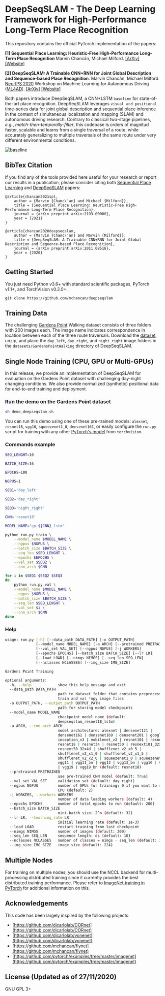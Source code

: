 # DeepSeqSLAM - The Deep Learning Framework for High-Performance Long-Term Place Recognition #

This repository contains the official PyTorch implementation of the papers:

**[1] Sequential Place Learning: Heuristic-Free High-Performance Long-Term Place Recognition**
Marvin Chancán, Michael Milford. [\[ArXiv\]](https://arxiv.org/abs/2103.00000)  [\[Website\]](https://mchancan.github.io/spl) 

**[2] DeepSeqSLAM: A Trainable CNN+RNN for Joint Global Description and Sequence-based Place Recognition**.
Marvin Chancán, Michael Milford. [NeurIPS 2020](https://neurips.cc/Conferences/2020/) Workshop on Machine Learning for Autonomous Driving ([ML4AD](https://ml4ad.github.io)).
 [\[ArXiv\]](https://arxiv.org/abs/2011.08518) [\[Website\]](https://mchancan.github.io/deepseqslam) 

Both papers introduce DeepSeqSLAM, a CNN+LSTM `baseline` for state-of-the-art place recognition.
DeepSeqSLAM leverages `visual and positional` time-series data for joint global description and sequential place inference
in the context of simultaneous localization and mapping (SLAM) and autonomous driving research. Contrary to classical two-stage pipelines, *e.g.*,
*match-then-temporally-filter*, this codebase is orders of magnitud faster, scalable and learns from a single traversal of a route,
while accurately generalizing to multiple traversals of the same route under very different environmental conditions.

![baseline](https://user-images.githubusercontent.com/25828032/109748988-87dd6600-7c25-11eb-82c4-b8c3d298601a.png)


## BibTex Citation

If you find any of the tools provided here useful for your research or report our results in a publication,
please consider citing both [Sequential Place Learning](https://arxiv.org/abs/2103.00000) and [DeepSeqSLAM](https://arxiv.org/abs/2011.08518) papers:

```text
@article{chancan2021spl,
	author = {Marvin {Chanc\'an} and Michael {Milford}},
	title = {Sequential Place Learning: Heuristic-Free High-Performance Long-Term Place Recognition},
	journal = {arXiv preprint arXiv:2103.00000},
	year = {2021}
}

@article{chancan2020deepseqslam,
	author = {Marvin {Chanc\'an} and Marvin {Milford}},
	title = {DeepSeqSLAM: A Trainable CNN+RNN for Joint Global Description and Sequence-based Place Recognition},
	journal = {arXiv preprint arXiv:2011.08518},
	year = {2020}
}
```


## Getting Started

You just need Python v3.6+ with standard scientific packages, PyTorch v1.1+, and TorchVision v0.3.0+.

`git clone https://github.com/mchancan/deepseqslam`


## Training Data

The challenging [Gardens Point](https://zenodo.org/record/4561862) Walking dataset consists of three folders with 200 images each. The image name indicates correspondence in location between each of the three route traversals. Download the [dataset](https://zenodo.org/record/4561862), unzip, and place the `day_left`, `day_right`, and `night_right` image folders in the `datasets/GardensPointWalking` directory of DeepSeqSLAM.

## Single Node Training (CPU, GPU or Multi-GPUs)

In this release, we provide an implementation of DeepSeqSLAM for evaluation on the Gardens Point dataset with challenging day-night changing conditions. We also provide normalized (synthetic) positional data for end-to-end training and deployment.

### Run the demo on the Gardens Point dataset

```sh
sh demo_deepseqslam.sh
```

You can run this demo using one of these pre-trained models: `alexnet`, `resnet18`, `vgg16`, `squeezenet1_0`, `densenet161`, or easily configure the `run.py` script for training with any other [PyTorch's model](https://pytorch.org/docs/stable/torchvision/models.html) from `torchvision`.


### Commands example

```bash
SEQ_LENGHT=10

BATCH_SIZE=16

EPOCHS=100

NGPUS=1

SEQ1='day_left'

SEQ2='day_right'

SEQ3='night_right'

CNN='resnet18'

MODEL_NAME="gp_${CNN}_lstm"

python run.py train \
    --model_name $MODEL_NAME \
    --ngpus $NGPUS \
    --batch_size $BATCH_SIZE \
    --seq_len $SEQ_LENGHT \
    --epochs $EPOCHS \
    --val_set $SEQ2 \
    --cnn_arch $CNN

for i in $SEQ1 $SEQ2 $SEQ3
do
    python run.py val \
    --model_name $MODEL_NAME \
    --ngpus $NGPUS \
    --batch_size $BATCH_SIZE \
    --seq_len $SEQ_LENGHT \
    --val_set $i \
    --cnn_arch $CNN
done
```

### Help

```bash
usage: run.py [-h] [--data_path DATA_PATH] [-o OUTPUT_PATH]
              [--model_name MODEL_NAME] [-a ARCH] [--pretrained PRETRAINED]
              [--val_set VAL_SET] [--ngpus NGPUS] [-j WORKERS]
              [--epochs EPOCHS] [--batch_size BATCH_SIZE] [--lr LR]
              [--load LOAD] [--nimgs NIMGS] [--seq_len SEQ_LEN]
              [--nclasses NCLASSES] [--img_size IMG_SIZE]

Gardens Point Training

optional arguments:
  -h, --help            show this help message and exit
  --data_path DATA_PATH
                        path to dataset folder that contains preprocessed
                        train and val *npy image files
  -o OUTPUT_PATH, --output_path OUTPUT_PATH
                        path for storing model checkpoints
  --model_name MODEL_NAME
                        checkpoint model name (default:
                        deepseqslam_resnet18_lstm)
  -a ARCH, --cnn_arch ARCH
                        model architecture: alexnet | densenet121 |
                        densenet161 | densenet169 | densenet201 | googlenet |
                        inception_v3 | mobilenet_v2 | resnet101 | resnet152 |
                        resnet18 | resnet34 | resnet50 | resnext101_32x8d |
                        resnext50_32x4d | shufflenet_v2_x0_5 |
                        shufflenet_v2_x1_0 | shufflenet_v2_x1_5 |
                        shufflenet_v2_x2_0 | squeezenet1_0 | squeezenet1_1 |
                        vgg11 | vgg11_bn | vgg13 | vgg13_bn | vgg16 | vgg16_bn
                        | vgg19 | vgg19_bn (default: resnet18)
  --pretrained PRETRAINED
                        use pre-trained CNN model (default: True)
  --val_set VAL_SET     validation_set (default: day_right)
  --ngpus NGPUS         number of GPUs for training; 0 if you want to run on
                        CPU (default: 2)
  -j WORKERS, --workers WORKERS
                        number of data loading workers (default: 4)
  --epochs EPOCHS       number of total epochs to run (default: 200)
  --batch_size BATCH_SIZE
                        mini-batch size: 2^n (default: 32)
  --lr LR, --learning_rate LR
                        initial learning rate (default: 1e-3)
  --load LOAD           restart training from last checkpoint
  --nimgs NIMGS         number of images (default: 200)
  --seq_len SEQ_LEN     sequence length: ds (default: 10)
  --nclasses NCLASSES   number of classes = nimgs - seq_len (default: 190)
  --img_size IMG_SIZE   image size (default: 224)
```

## Multiple Nodes

For training on multiple nodes, you should use the NCCL backend for multi-processing distributed training since it currently provides the best distributed training performance. Please refer to [ImageNet training in PyTorch](https://github.com/pytorch/examples/tree/master/imagenet) for additional information on this.

## Acknowledgements

This code has been largely inspired by the following projects:

- [https://github.com/dicarlolab/CORnet](https://github.com/dicarlolab/CORnet)
- [https://github.com/dicarlolab/vonenet](https://github.com/dicarlolab/vonenet)
- [https://github.com/mchancan/flynet](https://github.com/mchancan/flynet)
- [https://github.com/pytorch/examples/tree/master/imagenet](https://github.com/pytorch/examples/tree/master/imagenet)

## License (Updated as of 27/11/2020)

GNU GPL 3+
